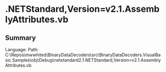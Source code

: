 ﻿# .NETStandard,Version=v2.1.AssemblyAttributes.vb

## Summary

Language: 
Path: C:\Repos\mwwhited\BinaryDataDecoders\src\BinaryDataDecoders.VisualBasic.Samples\obj\Debug\netstandard2.1\.NETStandard,Version=v2.1.AssemblyAttributes.vb

